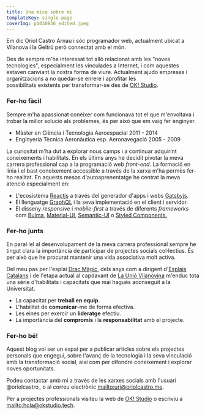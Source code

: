 ```yaml
---
title: Una mica sobre mi
templateKey: single-page
coverImg: p1030836_edited.jpeg
---
```

Em dic Oriol Castro Arnau i sóc programador web, actualment ubicat a Vilanova i la Geltrú però connectat amb el món.

Des de sempre m'ha interessat tot allò relacionat amb les "noves tecnologies", especialment les vinculades a Internet, i com aquestes estaven canviant la nostra forma de viure. Actualment ajudo empreses i organitzacions a no quedar-se enrere i aprofitar les possibilitats existents per transformar-se des de [OK! Studio](https://www.okstudio.tech/).

### Fer-ho fàcil

Sempre m'ha apassionat conèixer com funcionava tot el que m'envoltava i trobar la millor solució als problemes, és per això que em vaig fer enginyer.

* Màster en Ciència i Tecnologia Aeroespacial 2011 - 2014
* Enginyeria Tècnica Aeronàutica esp. Aeronavegació 2005 - 2009

La curiositat m'ha dut a explorar nous camps i a continuar adquirint coneixements i habilitats. En els últims anys he decidit pivotar la meva carrera professional cap a la programació web _front-end_. La formació en línia i el bast coneixement accessible a través de la xarxa m'ha permès fer-ho realitat. En aquests mesos d'autoaprenentatge he centrat la meva atenció especialment en:

* L'ecosistema [Reactjs](https://reactjs.org) a través del generador d'apps i webs [Gatsbyjs](https://www.gatsbyjs.org/).
* El llenguatge [GraphQL](https://graphql.org/) i la seva implementació en el client i servidor.
* El disseny _responsive_ i _mobile-first_ a través de diferents _frameworks_ com [Bulma](https://bulma.io/), [Material-UI](https://material-ui.com/), [Semantic-UI](https://semantic-ui.com/) o [Styled Components.](https://www.styled-components.com/)

### Fer-ho junts

En paral·lel al desenvolupament de la meva carrera professional sempre he tingut clara la importància de participar de projectes socials col·lectius. És per això que he procurat mantenir una vida associativa molt activa.

Del meu pas per l'esplai [Drac Màgic](http://dracmagic.org/), dels anys com a dirigent d'[Esplais Catalans](http://esplac.cat/) i de l'etapa actual al capdavant de [La Unió Vilanovina](http://www.launiovilanovina.cat/) m'enduc tota una sèrie d'habilitats i capacitats que mai hagués aconseguit a la Universitat.

* La capacitat per **treball en equip**.
* L'habilitat de **comunicar**-me de forma efectiva.
* Les eines per exercir un **lideratge** efectiu.
* La importància del **compromís** i la **responsabilitat** amb el projecte.

### Fer-ho bé!

Aquest blog vol ser un espai per a publicar articles sobre els projectes personals que engegui, sobre l'avanç de la tecnologia i la seva vinculació amb la transformació social, així com per difondre coneixement i explorar noves oportunitats.

Podeu contactar amb mi a través de les xarxes socials amb l'usuari @oriolcastro_ o al correu electrònic <mailto:uri@oriolcastro.me>.

Per a projectes professionals visiteu la web de [OK! Studio](https://www.okstudio.tech/) o escriviu a <mailto:hola@okstudio.tech>.

